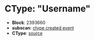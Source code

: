 # CType: "Username"

* **Block**: 2393660
* **subscan**: [ctype created event](https://spiritnet.subscan.io/extrinsic/0x54d029ed8b941633c9eeec51525f395604a8e4aa90e76640d20a4de62a7abf66?event=2393660-80)
* **CType**: [source](./ctype.json)
